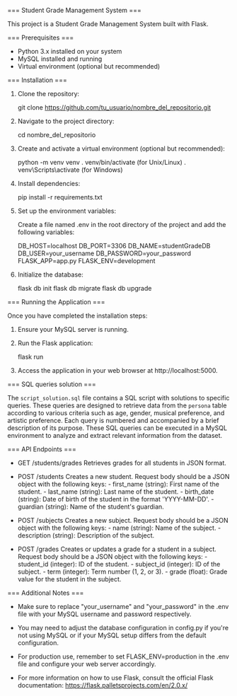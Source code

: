 === Student Grade Management System ===

This project is a Student Grade Management System built with Flask.

=== Prerequisites ===

- Python 3.x installed on your system
- MySQL installed and running
- Virtual environment (optional but recommended)

=== Installation ===

1. Clone the repository:

    git clone https://github.com/tu_usuario/nombre_del_repositorio.git

2. Navigate to the project directory:

    cd nombre_del_repositorio

3. Create and activate a virtual environment (optional but recommended):

    python -m venv venv
    . venv/bin/activate  (for Unix/Linux)
    . venv\Scripts\activate  (for Windows)

4. Install dependencies:

    pip install -r requirements.txt

5. Set up the environment variables:

    Create a file named .env in the root directory of the project and add the following variables:
    
    DB_HOST=localhost
    DB_PORT=3306
    DB_NAME=studentGradeDB
    DB_USER=your_username
    DB_PASSWORD=your_password
    FLASK_APP=app.py
    FLASK_ENV=development

6. Initialize the database:

    flask db init
    flask db migrate
    flask db upgrade

=== Running the Application ===

Once you have completed the installation steps:

1. Ensure your MySQL server is running.

2. Run the Flask application:

    flask run

3. Access the application in your web browser at http://localhost:5000.


=== SQL queries solution ===

The `script_solution.sql` file contains a SQL script with solutions to specific queries. These queries are designed to retrieve data from the `persona` table according to various criteria such as age, gender, musical preference, and artistic preference. Each query is numbered and accompanied by a brief description of its purpose. These SQL queries can be executed in a MySQL environment to analyze and extract relevant information from the dataset.


=== API Endpoints ===

- GET /students/grades
    Retrieves grades for all students in JSON format.

- POST /students
    Creates a new student.
    Request body should be a JSON object with the following keys:
        - first_name (string): First name of the student.
        - last_name (string): Last name of the student.
        - birth_date (string): Date of birth of the student in the format 'YYYY-MM-DD'.
        - guardian (string): Name of the student's guardian.

- POST /subjects
    Creates a new subject.
    Request body should be a JSON object with the following keys:
        - name (string): Name of the subject.
        - description (string): Description of the subject.

- POST /grades
    Creates or updates a grade for a student in a subject.
    Request body should be a JSON object with the following keys:
        - student_id (integer): ID of the student.
        - subject_id (integer): ID of the subject.
        - term (integer): Term number (1, 2, or 3).
        - grade (float): Grade value for the student in the subject.

=== Additional Notes ===

- Make sure to replace "your_username" and "your_password" in the .env file with your MySQL username and password respectively.

- You may need to adjust the database configuration in config.py if you're not using MySQL or if your MySQL setup differs from the default configuration.

- For production use, remember to set FLASK_ENV=production in the .env file and configure your web server accordingly.

- For more information on how to use Flask, consult the official Flask documentation: https://flask.palletsprojects.com/en/2.0.x/
